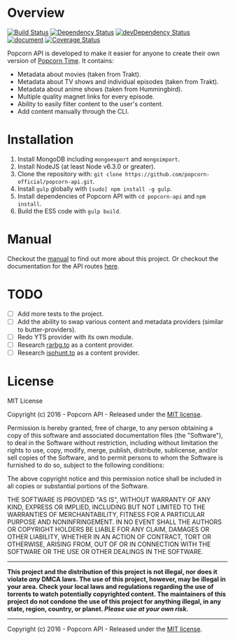 # Overview

[![Build Status](https://travis-ci.org/popcorn-official/popcorn-api.svg?branch=master)](https://travis-ci.org/popcorn-official/popcorn-api)
[![Dependency Status](https://david-dm.org/popcorn-official/popcorn-api.svg)](https://david-dm.org/popcorn-official/popcorn-api)
[![devDependency Status](https://david-dm.org/popcorn-official/popcorn-api/dev-status.svg)](https://david-dm.org/popcorn-official/popcorn-api#info=devDependencies)
[![document](https://popcorn-official.github.io/popcorn-api/badge.svg)](https://popcorn-official.github.io/popcorn-api/source.html)
[![Coverage Status](https://coveralls.io/repos/github/popcorn-official/popcorn-api/badge.svg)](https://coveralls.io/r/popcorn-official/popcorn-api)

Popcorn API is developed to make it easier for anyone to create their own version of [Popcorn Time](http://popcorntime.sh). It contains:

- Metadata about movies (taken from Trakt).
- Metadata about TV shows and individual episodes (taken from Trakt).
- Metadata about anime shows (taken from Hummingbird).
- Multiple quality magnet links for every episode.
- Ability to easily filter content to the user's content.
- Add content manually through the CLI.

# Installation

1. Install MongoDB including `mongoexport` and `mongoimport`.
2. Install NodeJS (at least Node v6.3.0 or greater).
3. Clone the repository with: `git clone https://github.com/popcorn-official/popcorn-api.git`.
4. Install `gulp` globally with `[sudo] npm install -g gulp`.
5. Install dependencies of Popcorn API with `cd popcorn-api` and `npm install`.
6. Build the ES5 code with `gulp build`.

# Manual

Checkout the [manual](https://popcorn-official.github.io/popcorn-api/manual/index.html) to find out more about this project. Or checkout the documentation for the API routes [here](http://docs.popcornofficial.apiary.io/).

# TODO

 - [ ] Add more tests to the project.
 - [ ] Add the ability to swap various content and metadata providers (similar to butter-providers).
 - [ ] Redo YTS provider with its own module.
 - [ ] Research [rarbg.to](https://rarbg.to/) as a content provider.
 - [ ] Research [isohunt.to](https://isohunt.to/) as a content provider.

# License

MIT License

Copyright (c) 2016 - Popcorn API - Released under the [MIT license](LICENSE.txt).

Permission is hereby granted, free of charge, to any person obtaining a copy
of this software and associated documentation files (the "Software"), to deal
in the Software without restriction, including without limitation the rights
to use, copy, modify, merge, publish, distribute, sublicense, and/or sell
copies of the Software, and to permit persons to whom the Software is
furnished to do so, subject to the following conditions:

The above copyright notice and this permission notice shall be included in all
copies or substantial portions of the Software.

THE SOFTWARE IS PROVIDED "AS IS", WITHOUT WARRANTY OF ANY KIND, EXPRESS OR
IMPLIED, INCLUDING BUT NOT LIMITED TO THE WARRANTIES OF MERCHANTABILITY,
FITNESS FOR A PARTICULAR PURPOSE AND NONINFRINGEMENT. IN NO EVENT SHALL THE
AUTHORS OR COPYRIGHT HOLDERS BE LIABLE FOR ANY CLAIM, DAMAGES OR OTHER
LIABILITY, WHETHER IN AN ACTION OF CONTRACT, TORT OR OTHERWISE, ARISING FROM,
OUT OF OR IN CONNECTION WITH THE SOFTWARE OR THE USE OR OTHER DEALINGS IN THE
SOFTWARE.

--------------------------------------------------------------------------------

**This project and the distribution of this project is not illegal, nor does it violate _any_ DMCA laws. The use of this project, however, may be illegal in your area. Check your local laws and regulations regarding the use of torrents to watch potentially copyrighted content. The maintainers of this project do not condone the use of this project for anything illegal, in any state, region, country, or planet. _Please use at your own risk_.**

--------------------------------------------------------------------------------

Copyright (c) 2016 - Popcorn API - Released under the [MIT license](LICENSE.txt).
